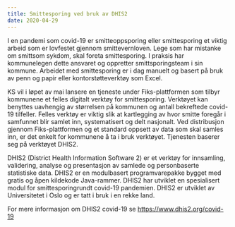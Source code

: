 ```yaml
---
title: Smittesporing ved bruk av DHIS2
date: 2020-04-29
---
```


I en pandemi som covid-19 er smitteoppsporing eller smittesporing et viktig arbeid som er lovfestet gjennom smittevernloven. Lege som har mistanke om smittsom sykdom, skal foreta smittesporing. I praksis har kommunelegen dette ansvaret og oppretter smittsporingsteam i sin kommune. Arbeidet med smittesporing er i dag manuelt og basert på bruk av penn og papir eller kontorstøtteverktøy som Excel.

KS vil i løpet av mai lansere en tjeneste under Fiks-plattformen som tilbyr kommunene et felles digitalt verktøy for smittesporing. Verktøyet kan benyttes uavhengig av størrelsen på kommunen og antall bekreftede covid-19 tilfeller. Felles verktøy er viktig slik at kartlegging av hvor smitte foregår i samfunnet blir samlet inn, systematisert og delt nasjonalt. Ved distribusjon gjennom Fiks-plattformen og et standard oppsett av data som skal samles inn, er det enkelt for kommunene å ta i bruk verktøyet. Tjenesten baserer seg på verktøyet DHIS2.

DHIS2 (District Health Information Software 2) er et verktøy for innsamling, validering, analyse og presentasjon av samlede og personbaserte statistiske data. DHIS2 er en modulbasert programvarepakke bygget med gratis og åpen kildekode Java-rammer. DHIS2 har utviklet en spesialisert modul for smittesporingrundt covid-19 pandemien. DHIS2 er utviklet av Universitetet i Oslo og er tatt i bruk i en rekke land.

For mere informasjon om DHIS2 covid-19 se https://www.dhis2.org/covid-19
